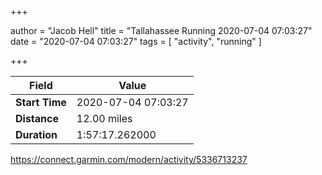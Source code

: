 +++

author = "Jacob Hell"
title = "Tallahassee Running 2020-07-04 07:03:27"
date = "2020-07-04 07:03:27"
tags = [
    "activity", "running"
]

+++

<!--more-->

|Field  |Value  |
|--- | --- |
|**Start Time**|2020-07-04 07:03:27|
|**Distance**|12.00 miles|
|**Duration**|1:57:17.262000|

https://connect.garmin.com/modern/activity/5336713237